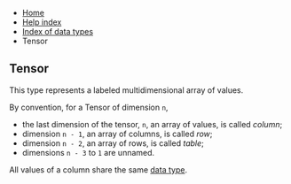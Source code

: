 <ul class="breadcrumb">
    <li><a href="">Home</a></li>
    <li><a href="help">Help index</a></li>
    <li><a href="types/">Index of data types</a></li>
    <li>Tensor</li>
</ul>

## Tensor

This type represents a labeled multidimensional array of values.

By convention, for a Tensor of dimension `n`,

* the last dimension of the tensor, `n`, an array of values, is called *column*;
* dimension `n - 1`, an array of columns, is called *row*;
* dimension `n - 2`, an array of rows, is called *table*;
* dimensions `n - 3` to `1` are unnamed.

All values of a column share the same [data type](types/).
